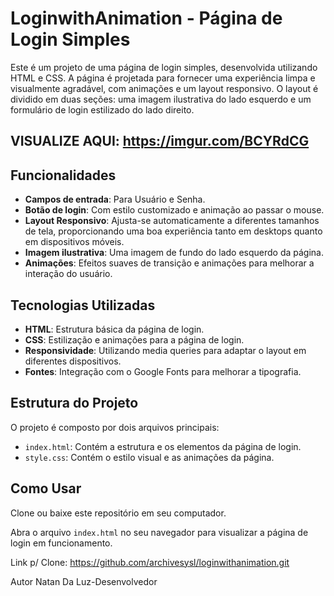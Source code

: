 # LoginwithAnimation - Página de Login Simples

Este é um projeto de uma página de login simples, desenvolvida utilizando HTML e CSS. A página é projetada para fornecer uma experiência limpa e visualmente agradável, com animações e um layout responsivo. O layout é dividido em duas seções: uma imagem ilustrativa do lado esquerdo e um formulário de login estilizado do lado direito.

## VISUALIZE AQUI: https://imgur.com/BCYRdCG

## Funcionalidades

- **Campos de entrada**: Para Usuário e Senha.
- **Botão de login**: Com estilo customizado e animação ao passar o mouse.
- **Layout Responsivo**: Ajusta-se automaticamente a diferentes tamanhos de tela, proporcionando uma boa experiência tanto em desktops quanto em dispositivos móveis.
- **Imagem ilustrativa**: Uma imagem de fundo do lado esquerdo da página.
- **Animações**: Efeitos suaves de transição e animações para melhorar a interação do usuário.

## Tecnologias Utilizadas

- **HTML**: Estrutura básica da página de login.
- **CSS**: Estilização e animações para a página de login.
- **Responsividade**: Utilizando media queries para adaptar o layout em diferentes dispositivos.
- **Fontes**: Integração com o Google Fonts para melhorar a tipografia.

## Estrutura do Projeto

O projeto é composto por dois arquivos principais:

- `index.html`: Contém a estrutura e os elementos da página de login.
- `style.css`: Contém o estilo visual e as animações da página.

## Como Usar
Clone ou baixe este repositório em seu computador.

Abra o arquivo `index.html` no seu navegador para visualizar a página de login em funcionamento.

Link p/ Clone: https://github.com/archivesysl/loginwithanimation.git

Autor
Natan Da Luz-Desenvolvedor
